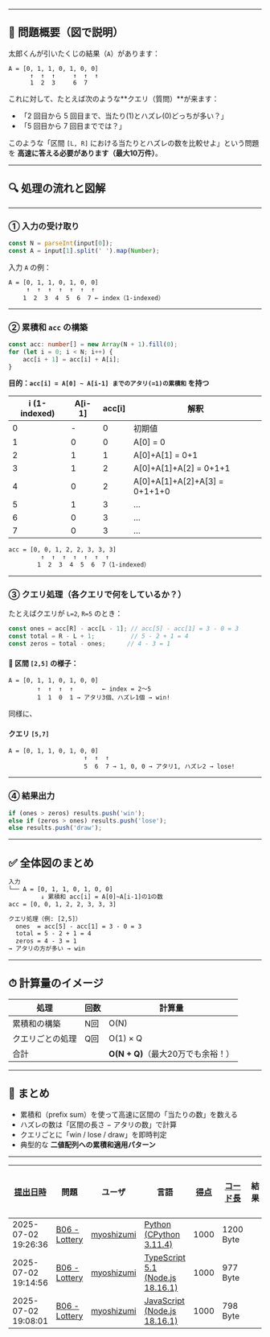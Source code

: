 
---

## 🧩 問題概要（図で説明）

太郎くんが引いたくじの結果（`A`）があります：

```
A = [0, 1, 1, 0, 1, 0, 0]
      ↑  ↑  ↑     ↑  ↑  ↑
      1  2  3     6  7
```

これに対して、たとえば次のような\*\*クエリ（質問）\*\*が来ます：

* 「2 回目から 5 回目まで、当たり(1)とハズレ(0)どっちが多い？」
* 「5 回目から 7 回目まででは？」

このような「区間 `[L, R]` における当たりとハズレの数を比較せよ」という問題を **高速に答える必要があります（最大10万件）**。

---

## 🔍 処理の流れと図解

---

### ① 入力の受け取り

```ts
const N = parseInt(input[0]);
const A = input[1].split(' ').map(Number);
```

入力 `A` の例：

```
A = [0, 1, 1, 0, 1, 0, 0]
     ↑  ↑  ↑  ↑  ↑  ↑  ↑
    1  2  3  4  5  6  7 ← index（1-indexed）
```

---

### ② 累積和 `acc` の構築

```ts
const acc: number[] = new Array(N + 1).fill(0);
for (let i = 0; i < N; i++) {
    acc[i + 1] = acc[i] + A[i];
}
```

**目的：`acc[i] = A[0] ~ A[i-1] までのアタリ(=1)の累積和` を持つ**

| i (1-indexed) | A\[i-1] | acc\[i] | 解釈                                |
| ------------- | ------- | ------- | --------------------------------- |
| 0             | -       | 0       | 初期値                               |
| 1             | 0       | 0       | A\[0] = 0                         |
| 2             | 1       | 1       | A\[0]+A\[1] = 0+1                 |
| 3             | 1       | 2       | A\[0]+A\[1]+A\[2] = 0+1+1         |
| 4             | 0       | 2       | A\[0]+A\[1]+A\[2]+A\[3] = 0+1+1+0 |
| 5             | 1       | 3       | …                                 |
| 6             | 0       | 3       | …                                 |
| 7             | 0       | 3       | …                                 |

```txt
acc = [0, 0, 1, 2, 2, 3, 3, 3]
         ↑  ↑  ↑  ↑  ↑  ↑  ↑
        1  2  3  4  5  6  7（1-indexed）
```

---

### ③ クエリ処理（各クエリで何をしているか？）

たとえばクエリが `L=2`, `R=5` のとき：

```ts
const ones = acc[R] - acc[L - 1]; // acc[5] - acc[1] = 3 - 0 = 3
const total = R - L + 1;          // 5 - 2 + 1 = 4
const zeros = total - ones;      // 4 - 3 = 1
```

#### 🎯 区間 `[2,5]` の様子：

```
A = [0, 1, 1, 0, 1, 0, 0]
        ↑  ↑  ↑  ↑        ← index = 2〜5
        1  1  0  1 → アタリ3個、ハズレ1個 → win!
```

同様に、

#### クエリ `[5,7]`

```
A = [0, 1, 1, 0, 1, 0, 0]
                     ↑  ↑  ↑
                     5  6  7 → 1, 0, 0 → アタリ1, ハズレ2 → lose!
```

---

### ④ 結果出力

```ts
if (ones > zeros) results.push('win');
else if (zeros > ones) results.push('lose');
else results.push('draw');
```

---

## ✅ 全体図のまとめ

```txt
入力
└── A = [0, 1, 1, 0, 1, 0, 0]
         ↓ 累積和 acc[i] = A[0]~A[i-1]の1の数
acc = [0, 0, 1, 2, 2, 3, 3, 3]

クエリ処理（例: [2,5]）
  ones  = acc[5] - acc[1] = 3 - 0 = 3
  total = 5 - 2 + 1 = 4
  zeros = 4 - 3 = 1
→ アタリの方が多い → win
```

---

## ⏱ 計算量のイメージ

| 処理       | 回数 | 計算量                      |
| -------- | -- | ------------------------ |
| 累積和の構築   | N回 | O(N)                     |
| クエリごとの処理 | Q回 | O(1) × Q                 |
| 合計       |    | **O(N + Q)**（最大20万でも余裕！） |

---

## 🧠 まとめ

* 累積和（prefix sum）を使って高速に区間の「当たりの数」を数える
* ハズレの数は「区間の長さ − アタリの数」で計算
* クエリごとに「win / lose / draw」を即時判定
* 典型的な **二値配列への累積和適用パターン**

---

| [提出日時](https://atcoder.jp/contests/tessoku-book/submissions/me?desc=true&orderBy=created) | 問題 | ユーザ | 言語 | [得点](https://atcoder.jp/contests/tessoku-book/submissions/me?desc=true&orderBy=score) | [コード長](https://atcoder.jp/contests/tessoku-book/submissions/me?orderBy=source_length) | 結果 | [実行時間](https://atcoder.jp/contests/tessoku-book/submissions/me?orderBy=time_consumption) | [メモリ](https://atcoder.jp/contests/tessoku-book/submissions/me?orderBy=memory_consumption) |  |
| --- | --- | --- | --- | --- | --- | --- | --- | --- | --- |
| 2025-07-02 19:26:36 | [B06 - Lottery](https://atcoder.jp/contests/tessoku-book/tasks/tessoku_book_ce) | [myoshizumi](https://atcoder.jp/users/myoshizumi) | [Python (CPython 3.11.4)](https://atcoder.jp/contests/tessoku-book/submissions/me?f.Language=5055) | 1000 | 1200 Byte |  | 109 ms | 43780 KiB | [詳細](https://atcoder.jp/contests/tessoku-book/submissions/67238676) |
| 2025-07-02 19:14:56 | [B06 - Lottery](https://atcoder.jp/contests/tessoku-book/tasks/tessoku_book_ce) | [myoshizumi](https://atcoder.jp/users/myoshizumi) | [TypeScript 5.1 (Node.js 18.16.1)](https://atcoder.jp/contests/tessoku-book/submissions/me?f.Language=5058) | 1000 | 977 Byte |  | 146 ms | 85980 KiB | [詳細](https://atcoder.jp/contests/tessoku-book/submissions/67238307) |
| 2025-07-02 19:08:01 | [B06 - Lottery](https://atcoder.jp/contests/tessoku-book/tasks/tessoku_book_ce) | [myoshizumi](https://atcoder.jp/users/myoshizumi) | [JavaScript (Node.js 18.16.1)](https://atcoder.jp/contests/tessoku-book/submissions/me?f.Language=5009) | 1000 | 798 Byte |  | 140 ms | 87404 KiB | [詳細](https://atcoder.jp/contests/tessoku-book/submissions/67238111) |